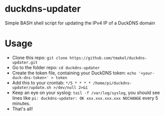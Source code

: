 # duckdns-updater
Simple BASH shell script for updating the IPv4 IP of a DuckDNS domain

# Usage
- Clone this repo: `git clone https://github.com/tmakel/duckdns-updater.git`
- Go to the folder repo: `cd duckdns-updater`
- Create the token file, containing your DuckDNS token: `echo '<your-duck-dns-token>' > token`
- Add this to your crontab: `*/5 * * * * /home/pi/duckdns-updater/update.sh >/dev/null 2>&1`
- Keep an eye on your syslog: `tail -f /var/log/syslog`, you should see lines like `pi: duckdns-updater: OK xxx.xxx.xxx.xxx NOCHANGE` every 5 minutes.
- That's all!